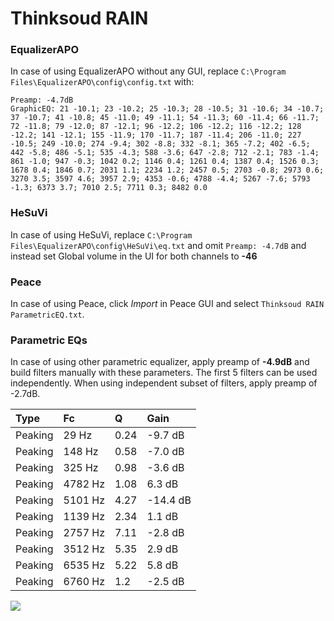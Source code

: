 # Thinksoud RAIN

### EqualizerAPO
In case of using EqualizerAPO without any GUI, replace `C:\Program Files\EqualizerAPO\config\config.txt`
with:
```
Preamp: -4.7dB
GraphicEQ: 21 -10.1; 23 -10.2; 25 -10.3; 28 -10.5; 31 -10.6; 34 -10.7; 37 -10.7; 41 -10.8; 45 -11.0; 49 -11.1; 54 -11.3; 60 -11.4; 66 -11.7; 72 -11.8; 79 -12.0; 87 -12.1; 96 -12.2; 106 -12.2; 116 -12.2; 128 -12.2; 141 -12.1; 155 -11.9; 170 -11.7; 187 -11.4; 206 -11.0; 227 -10.5; 249 -10.0; 274 -9.4; 302 -8.8; 332 -8.1; 365 -7.2; 402 -6.5; 442 -5.8; 486 -5.1; 535 -4.3; 588 -3.6; 647 -2.8; 712 -2.1; 783 -1.4; 861 -1.0; 947 -0.3; 1042 0.2; 1146 0.4; 1261 0.4; 1387 0.4; 1526 0.3; 1678 0.4; 1846 0.7; 2031 1.1; 2234 1.2; 2457 0.5; 2703 -0.8; 2973 0.6; 3270 3.5; 3597 4.6; 3957 2.9; 4353 -0.6; 4788 -4.4; 5267 -7.6; 5793 -1.3; 6373 3.7; 7010 2.5; 7711 0.3; 8482 0.0
```

### HeSuVi
In case of using HeSuVi, replace `C:\Program Files\EqualizerAPO\config\HeSuVi\eq.txt` and omit `Preamp:
-4.7dB` and instead set Global volume in the UI for both channels to **-46**

### Peace
In case of using Peace, click *Import* in Peace GUI and select `Thinksoud RAIN ParametricEQ.txt`.

### Parametric EQs
In case of using other parametric equalizer, apply preamp of **-4.9dB** and build filters manually
with these parameters. The first 5 filters can be used independently.
When using independent subset of filters, apply preamp of -2.7dB.

| Type    | Fc      |    Q | Gain     |
|:--------|:--------|:-----|:---------|
| Peaking | 29 Hz   | 0.24 | -9.7 dB  |
| Peaking | 148 Hz  | 0.58 | -7.0 dB  |
| Peaking | 325 Hz  | 0.98 | -3.6 dB  |
| Peaking | 4782 Hz | 1.08 | 6.3 dB   |
| Peaking | 5101 Hz | 4.27 | -14.4 dB |
| Peaking | 1139 Hz | 2.34 | 1.1 dB   |
| Peaking | 2757 Hz | 7.11 | -2.8 dB  |
| Peaking | 3512 Hz | 5.35 | 2.9 dB   |
| Peaking | 6535 Hz | 5.22 | 5.8 dB   |
| Peaking | 6760 Hz | 1.2  | -2.5 dB  |

![](https://raw.githubusercontent.com/jaakkopasanen/AutoEq/master/results/headphonecom/sbaf-serious/Thinksoud%20RAIN/Thinksoud%20RAIN.png)
